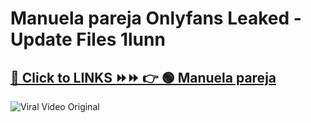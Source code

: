 
 # Manuela pareja Onlyfans Leaked - Update Files 1lunn

## <h2><a href="https://clipsfans.com/Manuela_pareja&ref=git">🔗 Click to LINKS ⏩⏩ 👉 🟢 Manuela pareja </a></h2>

<a href="https://clipsfans.com/Manuela_pareja&ref=git" rel="nofollow" data-target="animated-image.originalLink"><img src="https://i.ibb.co.com/xMMVF88/686577567.gif" alt="Viral Video Original" style="max-width: 100%; display: inline-block;" data-target="animated-image.originalImage"></a>

